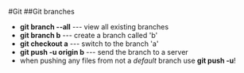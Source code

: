 #Git
##Git branches
* **git branch --all** --- view all existing branches
* **git branch b** --- create a branch called 'b'
* **git checkout a** --- switch to the branch 'a'
* **git push -u origin b** --- send the branch to a server
* when pushing any files from not a *default* branch use **git push -u**!